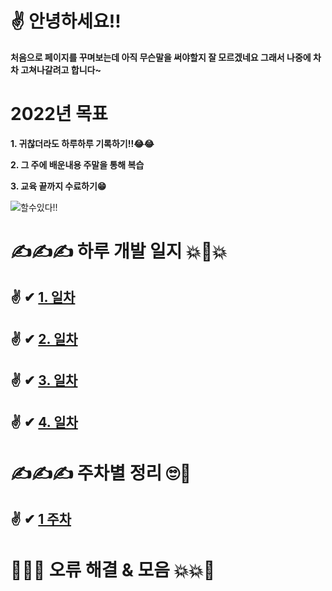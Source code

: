 # ✌ 안녕하세요!!

 **처음으로 페이지를 꾸며보는데 아직 무슨말을 써야할지 잘 모르겠네요 그래서 나중에 차차 고쳐나갈려고 합니다~**



# 2022년 목표 


**1. 귀찮더라도 하루하루 기록하기!!😂😂**

**2. 그 주에 배운내용 주말을 통해 복습**

**3. 교육 끝까지 수료하기😁**

![할수있다!!](https://search.pstatic.net/common/?src=http%3A%2F%2Fblogfiles.naver.net%2F20150512_279%2Fhehe2805_1431399865971PSbIQ_PNG%2F6.png&type=a340)



# ✍✍✍ 하루 개발 일지 💥💢💥

## ✌ ✔ [1. 일차](https://github.com/choikeunyoung/mystory/tree/master/1%20%EC%9D%BC%EC%B0%A8)
## ✌ ✔ [2. 일차](https://github.com/choikeunyoung/mystory/tree/master/2%20%EC%9D%BC%EC%B0%A8)
## ✌ ✔ [3. 일차](https://github.com/choikeunyoung/mystory/tree/master/3%20%EC%9D%BC%EC%B0%A8)
## ✌ ✔ [4. 일차](https://github.com/choikeunyoung/mystory/blob/master/4%20%EC%9D%BC%EC%B0%A8/reserch.md)

# ✍✍✍ 주차별 정리 🙄💅

## ✌ ✔ [1 주차](https://github.com/choikeunyoung/reviews/tree/master/1%20%EC%A3%BC%EC%B0%A8%20%EB%B3%B5%EC%8A%B5)

# 💢💥💥 오류 해결 & 모음 💥💥💢